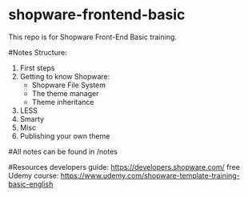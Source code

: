 # shopware-frontend-basic
This repo is for Shopware Front-End Basic training.  <br>

#Notes Structure:
1. First steps
2. Getting to know Shopware:
    * Shopware File System
    * The theme manager
    * Theme inheritance
3. LESS
4. Smarty
5. Misc
6. Publishing your own theme

#All notes can be found in /notes

#Resources
developers guide: https://developers.shopware.com/
free Udemy course: https://www.udemy.com/shopware-template-training-basic-english